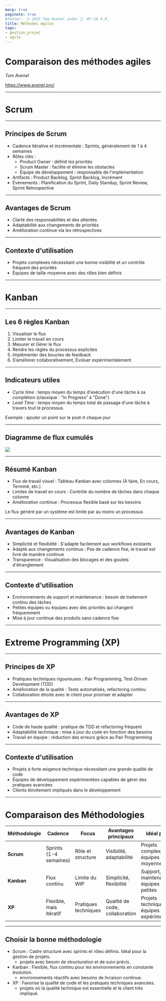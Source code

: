 ```yaml
---
marp: true
paginate: true
#footer: _© 2025 Tom Avenel under 󰵫  BY-SA 4.0_
title: Méthodes Agiles
tags:
- gestion_projet
- agile
---
```


# Comparaison des méthodes agiles

_Tom Avenel_

<https://www.avenel.pro/>

---

# Scrum

---

## Principes de Scrum

- Cadence itérative et incrémentale : Sprints, généralement de 1 à 4 semaines
- Rôles clés :
  - Product Owner : définit les priorités
  - Scrum Master : facilite et élimine les obstacles
  - Équipe de développement : responsable de l'implémentation
- Artifacts : Product Backlog, Sprint Backlog, Incrément
- Événements : Planification du Sprint, Daily Standup, Sprint Review, Sprint Retrospective

---

## Avantages de Scrum

- Clarté des responsabilités et des attentes
- Adaptabilité aux changements de priorités
- Amélioration continue via les rétrospectives

---

## Contexte d'utilisation

- Projets complexes nécessitant une bonne visibilité et un contrôle fréquent des priorités
- Équipes de taille moyenne avec des rôles bien définis

---

# Kanban

---

## Les 6 règles Kanban

1. Visualiser le flux 
2. Limiter le travail en cours 
3. Mesurer et Gérer le flux 
4. Rendre les règles du processus explicites 
5. Implémenter des boucles de feedback 
6. S’améliorer collaborativement, Évoluer expérimentalement 

---

## Indicateurs utiles

- _Cycle time_ : temps moyen du temps d'exécution d'une tâche à sa complétion (classique : "In Progress" à "Done")
- _Lead Time_ : temps moyen du temps total de passage d'une tâche à travers tout le processus

Exemple : ajouter un point sur le post-it chaque jour

---

## Diagramme de flux cumulés

![](https://blog.myagilepartner.fr/wp-content/uploads/2019/04/diagramme-de-flux-cumules.png)

---

## Résumé Kanban 

- Flux de travail visuel : Tableau Kanban avec colonnes (À faire, En cours, Terminé, etc.)
- Limites de travail en cours : Contrôle du nombre de tâches dans chaque colonne
- Amélioration continue : Processus flexible basé sur les besoins

Le flux généré par un système est limité par au moins un processus

---

## Avantages de Kanban

- Simplicité et flexibilité : S'adapte facilement aux workflows existants
- Adapté aux changements continus : Pas de cadence fixe, le travail est livré de manière continue
- Transparence : Visualisation des blocages et des goulets d'étranglement

---

## Contexte d'utilisation

- Environnements de support et maintenance : besoin de traitement continu des tâches
- Petites équipes ou équipes avec des priorités qui changent fréquemment
- Mise à jour continue des produits sans cadence fixe

---

# Extreme Programming (XP)

---

## Principes de XP

- Pratiques techniques rigoureuses : Pair Programming, Test-Driven Development (TDD)
- Amélioration de la qualité : Tests automatisés, refactoring continu
- Collaboration étroite avec le client pour prioriser et adapter

---

## Avantages de XP

- Code de haute qualité : pratique de TDD et refactoring fréquent
- Adaptabilité technique : mise à jour du code en fonction des besoins
- Travail en équipe : réduction des erreurs grâce au Pair Programming

---

## Contexte d'utilisation

- Projets à forte exigence technique nécessitant une grande qualité de code
- Équipes de développement expérimentées capables de gérer des pratiques avancées
- Clients étroitement impliqués dans le développement

---

# Comparaison des Méthodologies

| **Méthodologie** | **Cadence**             | **Focus**                | **Avantages principaux**          | **Idéal pour**                   |
|------------------|-------------------------|--------------------------|-----------------------------------|-----------------------------------|
| **Scrum**        | Sprints (1-4 semaines)  | Rôle et structure        | Visibilité, adaptabilité          | Projets complexes, équipes moyennes |
| **Kanban**       | Flux continu            | Limite du WIP            | Simplicité, flexibilité           | Support, maintenance, équipes petites |
| **XP**           | Flexible, mais itératif | Pratiques techniques     | Qualité de code, collaboration    | Projets techniques, équipes expérimentées |

---

## Choisir la bonne méthodologie

- Scrum : Cadre structuré avec sprints et rôles définis. Idéal pour la gestion de projets.
  - projets avec besoin de structuration et de suivi précis.
- Kanban : Flexible, flux continu pour les environnements en constante évolution.
  - environnements réactifs avec besoins de livraison continue.
- XP : Favorise la qualité de code et les pratiques techniques avancées.
  - projets où la qualité technique est essentielle et le client très impliqué.

